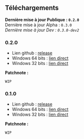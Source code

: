 ## Téléchargements

**Dernière mise à jour Publique : `0.2.0`**  
Dernière mise à jour Alpha : `0.3.0`  
*Dernière mise à jour Dev : `0.3.0-dev2`*  

### 0.2.0

- Lien github : [release](https://github.com/OnTheCALL/game/releases/tag/v0.2.0)  
- Windows 64 bits : [lien direct](https://github.com/OnTheCALL/game/releases/download/v0.2.0/alpha.0.2.build_64_bit.1-11-2018.zip)  
- Windows 32 bits : [lien direct](https://github.com/OnTheCALL/game/releases/download/v0.2.0/alpha.0.2.build_universal.1-11-2018.zip)  

**Patchnote :**  

`WIP`

### 0.1.0

- Lien github : [release](https://github.com/OnTheCALL/game/releases/tag/v0.1.0-alpha)  
- Windows 64 bits : [lien direct](https://github.com/OnTheCALL/game/releases/download/v0.1.0-alpha/alpha.0.1.build_64_bit.28-10-2018.zip)  
- Windows 32 bits : [lien direct](https://github.com/OnTheCALL/game/releases/download/v0.1.0-alpha/alpha.0.1.build_universal.28-10-2018.zip)  

**Patchnote :**  

`WIP`
